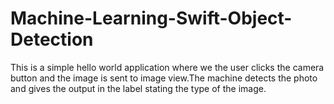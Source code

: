 # Machine-Learning-Swift-Object-Detection
This is a simple hello world application where we the user clicks the camera button and the image is sent to image view.The machine detects the photo and gives the output in the label stating the type of the image. 
